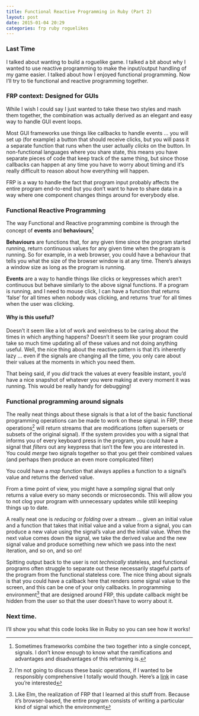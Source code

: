 ```yaml
---
title: Functional Reactive Programming in Ruby (Part 2)
layout: post
date: 2015-01-04 20:29
categories: frp ruby roguelikes
---
```


### Last Time
I talked about wanting to build a roguelike game. I talked a bit about why I wanted to use reactive programming to make the input/output handling of my game easier. I talked about how I enjoyed functional programming. Now I’ll try to tie functional and reactive programming together.

### FRP context: Designed for GUIs
While I wish I could say I just wanted to take these two styles and mash them together, the combination was actually derived as an elegant and easy way to handle GUI event loops.

Most GUI frameworks use things like callbacks to handle events … you will set up (for example) a button that should receive clicks, but you will pass it a separate function that runs when the user actually _clicks_ on the button. In non-functional languages where you share state, this means you have separate pieces of code that keep track of the same thing, but since those callbacks can happen at any time you have to worry about timing and it’s really difficult to reason about how everything will happen. 

FRP is a way to handle the fact that program input probably affects the entire program end-to-end but you don’t want to have to share data in a way where one component changes things around for everybody else.

### Functional Reactive Programming
The way Functional and Reactive programming combine is through the concept of **events** and **behaviours**[^1]

[^1]: Sometimes frameworks combine the two together into a single concept, signals. I don’t know enough to know what the ramifications and advantages and disadvantages of this reframing is.

**Behaviours** are functions that, for any given time since the program started running, return continuous values for any given time when the program is running. So for example, in a web browser, you could have a behaviour that tells you what the size of the browser window is at any time. There’s always a window size as long as the program is running.

**Events** are a way to handle things like clicks or keypresses which aren’t continuous but behave similarly to the above signal functions. If a program is running, and I need to mouse click, I can have a function that returns ‘false’ for all times when nobody was clicking, and returns ‘true’ for all times when the user was clicking.

#### Why is this useful?
Doesn’t it seem like a lot of work and weirdness to be caring about the times in which anything happens? Doesn’t it seem like your program could take so much time updating all of these values and not doing anything useful.
Well, the nice thing about the reactive pattern is that it’s inherently lazy … even if the signals are changing all the time, you only care about their values at the moments in which you need them.

That being said, if you *did* track the values at every feasible instant, you’d have a nice snapshot of whatever you were making at every moment it was running. This would be really handy for debugging!

### Functional programming around signals
The really neat things about these signals is that a lot of the basic functional programming operations can be made to work on these signal. in FRP, these operations[^2] will return streams that are modifications (often supersets or subsets of the original signal).
If the system provides you with a signal that informs you of every keyboard press in the program, you could have a signal that *filters* out any keypress that isn’t the few you are interested in. You could *merge* two signals together so that you get their combined values (and perhaps then produce an even more complicated filter)

[^2]: I’m not going to discuss these basic operations, if I wanted to be responsibly comprehensive I totally would though. Here’s a [link](http://learnyouahaskell.com/higher-order-functions) in case you’re interested

You could have a *map* function that always applies a function to a signal’s value and returns the derived value.

From a time point of view, you might have a *sampling* signal that only returns a value every so many seconds or microseconds. This will allow you to not clog your program with unnecessary updates while still keeping things up to date. 

A really neat one is *reducing* or *folding* over a stream … given an initial value and a function that takes that initial value and a value from a signal, you can produce a new value using the signal’s value and the initial value. When the next value comes down the signal, we take the derived value and the new signal value and produce something new which we pass into the next iteration, and so on, and so on!

Spitting output back to the user is not *technically* stateless, and functional programs often struggle to separate out these necessarily stageful parts of the program from the functional stateless core. The nice thing about signals is that you could have a callback here that renders some signal value to the screen, and this can be one of your only callbacks. In programming environment[^3] that are designed around FRP, this update callback might be hidden from the user so that the user doesn’t have to worry about it.

[^3]: Like Elm, the realization of FRP that I learned al this stuff from. Because it’s browser-based, the entire program consists of writing a particular kind of signal which the environment 

### Next time.
I’ll show you what this code looks like in Ruby so you can see how it works!